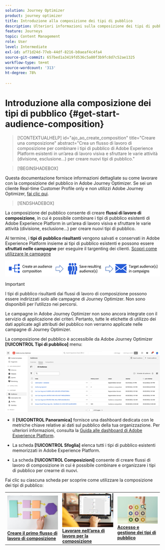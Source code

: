 ```yaml
---
solution: Journey Optimizer
product: journey optimizer
title: Introduzione alla composizione dei tipi di pubblico
description: Ulteriori informazioni sulla composizione dei tipi di pubblico
feature: Journeys
topic: Content Management
role: User
level: Intermediate
exl-id: af71d24d-77eb-44df-8216-b0aeaf4c4fa4
source-git-commit: 657bed1a3419fd536c5a80f3b9fc8d7c52ae1325
workflow-type: tm+mt
source-wordcount: '313'
ht-degree: 78%

---
```


# Introduzione alla composizione dei tipi di pubblico {#get-start-audience-composition}

>[!CONTEXTUALHELP]
>id="ajo_ao_create_composition"
>title="Creare una composizione"
>abstract="Crea un flusso di lavoro di composizione per combinare i tipi di pubblico di Adobe Experience Platform esistenti in un’area di lavoro visiva e sfruttare le varie attività (divisione, esclusione...) per creare nuovi tipi di pubblico."

>[!BEGINSHADEBOX]

Questa documentazione fornisce informazioni dettagliate su come lavorare con la composizione del pubblico in Adobe Journey Optimizer. Se sei un cliente Real-time Customer Profile only e non utilizzi Adobe Journey Optimizer, [fai clic qui](https://experienceleague.adobe.com/docs/experience-platform/segmentation/ui/audience-composition.html).

>[!ENDSHADEBOX]

La composizione del pubblico consente di creare **flussi di lavoro di composizione**, in cui è possibile combinare i tipi di pubblico esistenti di Adobe Experience Platform in un’area di lavoro visiva e sfruttare le varie attività (divisione, esclusione...) per creare nuovi tipi di pubblico.

Al termine, i **tipi di pubblico risultanti** vengono salvati e conservati in Adobe Experience Platform insieme ai tipi di pubblico esistenti e possono essere **sfruttati nelle campagne** per eseguire il targenting dei clienti. [Scopri come utilizzare le campagne](../campaigns/get-started-with-campaigns.md)

![](assets/audiences-process.png)

>[!IMPORTANT]
>
>I tipi di pubblico risultanti dai flussi di lavoro di composizione possono essere indirizzati solo alle campagne di Journey Optimizer. Non sono disponibili per l’utilizzo nei percorsi.
>
>Le campagne in Adobe Journey Optimizer non sono ancora integrate con il servizio di applicazione dei criteri. Pertanto, tutte le etichette di utilizzo dei dati applicate agli attributi del pubblico non verranno applicate nelle campagne di Journey Optimizer.

La composizione del pubblico è accessibile da Adobe Journey Optimizer **[!UICONTROL Tipi di pubblico]** menu:

![](assets/audiences-browse.png)

* Il **[!UICONTROL Panoramica]** fornisce una dashboard dedicata con le metriche chiave relative ai dati sul pubblico della tua organizzazione. Per ulteriori informazioni, consulta la [Guida alle dashboard di Adobe Experience Platform](https://experienceleague.adobe.com/docs/experience-platform/dashboards/guides/segments.html?lang=it).

* La scheda **[!UICONTROL Sfoglia]** elenca tutti i tipi di pubblico esistenti memorizzati in Adobe Experience Platform.

* La scheda **[!UICONTROL Composizioni]** consente di creare flussi di lavoro di composizione in cui è possibile combinare e organizzare i tipi di pubblico per crearne di nuovi.

Fai clic su ciascuna scheda per scoprire come utilizzare la composizione dei tipi di pubblico:

<table style="table-layout:fixed"><tr style="border: 0;">
<td><a href="create-compositions.md"><img alt="Creare flussi di lavoro di composizione" src="../assets/do-not-localize/ao-workflows.jpg"></a>
<div><a href="create-compositions.md"><strong>Creare il primo flusso di lavoro di composizione</strong></a></div></td>
<td><a href="composition-canvas.md"><img alt="Lavorare nell’area di lavoro per la composizione" src="../assets/do-not-localize/ao-canvas.jpg"></a>
<div><a href="composition-canvas.md"><strong>Lavorare nell’area di lavoro per la composizione</strong></a></div></td>
<td><a href="access-audiences.md"><img alt="Accesso e gestione dei tipi di pubblico" src="../assets/do-not-localize/ao-audiences.jpeg"></a>
<div><a href="access-audiences.md"><strong>Accesso e gestione dei tipi di pubblico</strong></a></div></td>
</tr></table>
